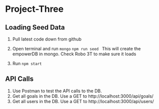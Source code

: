 # Project-Three

## Loading Seed Data
1. Pull latest code down from github
2. Open terminal and run 
    ```mongo```
    ```npm run seed ``` 
   This will create the empowerDB in mongo. Check Robo 3T to make sure it loads

3. Run ```npm start``` 

## API Calls
1. Use Postman to test the API calls to the DB.
2. Get all goals in the DB. Use a GET to http://localhost:3000/api/goals/
3. Get all users in the DB. Use a GET to http://localhost:3000/api/users/
